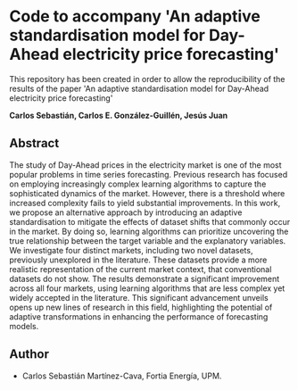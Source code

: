 
# Code to accompany 'An adaptive standardisation model for Day-Ahead electricity price forecasting'

This repository has been created in order to allow the reproducibility of the results of the paper 'An adaptive standardisation model for Day-Ahead electricity price forecasting'

**Carlos Sebastián, Carlos E. González-Guillén, Jesús Juan**

## Abstract

The study of Day-Ahead prices in the electricity market is one of the most popular problems in time series forecasting. Previous research has focused on employing increasingly complex learning algorithms to capture the sophisticated dynamics of the market. However, there is a threshold where increased complexity fails to yield substantial improvements. In this work, we propose an alternative approach by introducing an adaptive standardisation to mitigate the effects of dataset shifts that commonly occur in the market. By doing so, learning algorithms can prioritize uncovering the true relationship between the target variable and the explanatory variables. We investigate four distinct markets, including two novel datasets, previously unexplored in the literature. These datasets provide a more realistic representation of the current market context, that conventional datasets do not show. The results demonstrate a significant improvement across all four markets, using learning algorithms that are less complex yet widely accepted in the literature. This significant advancement unveils opens up new lines of research in this field, highlighting the potential of adaptive transformations in enhancing the performance of forecasting models.

## Author

- Carlos Sebastián Martínez-Cava, Fortia Energía, UPM.

